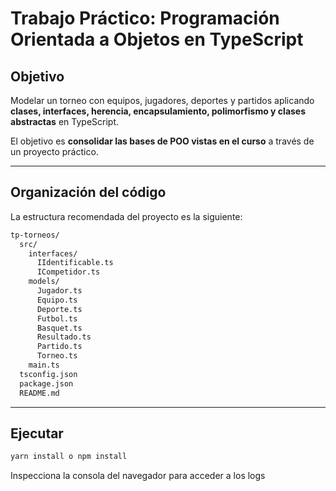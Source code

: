 # Trabajo Práctico: Programación Orientada a Objetos en TypeScript

## Objetivo

Modelar un torneo con equipos, jugadores, deportes y partidos aplicando
**clases, interfaces, herencia, encapsulamiento, polimorfismo y clases
abstractas** en TypeScript.

El objetivo es **consolidar las bases de POO vistas en el curso** a través de un
proyecto práctico.

---

## Organización del código

La estructura recomendada del proyecto es la siguiente:

```bash
tp-torneos/
  src/
    interfaces/
      IIdentificable.ts
      ICompetidor.ts
    models/
      Jugador.ts
      Equipo.ts
      Deporte.ts
      Futbol.ts
      Basquet.ts
      Resultado.ts
      Partido.ts
      Torneo.ts
    main.ts
  tsconfig.json
  package.json
  README.md
```

---

## Ejecutar

```bash
yarn install o npm install

```

Inspecciona la consola del navegador para acceder a los logs
